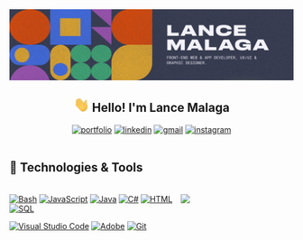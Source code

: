 <img alt="banner" title="Profile Banner" src="./media/banner.png" align="center"/>
<br>

<h2 align="center"><img src="./media/waving-hand.gif" width="28"> Hello! I'm Lance Malaga</h2>
<p align="center">
  <a href="https://lance-malaga.vercel.app/">
  <img alt="portfolio" title="Portfolio" src="https://img.shields.io/badge/Portfolio-255E63?style=for-the-badge&logo=About.me&logoColor=white"/></a>
  
  <a href="https://www.linkedin.com/in/lance-matsuo-malaga/">
  <img alt="linkedin" title="Linkedin Profile" src="https://img.shields.io/badge/linkedin-%230077B5.svg?&style=for-the-badge&logo=linkedin&logoColor=white"/></a>

  <a href="lance.matsuo@gmail.com">
  <img alt="gmail" title="Gmail" src="https://img.shields.io/badge/Gmail-D14836?style=for-the-badge&logo=gmail&logoColor=white"/></a>

  <a href="https://www.instagram.com/lancemalaga/">
  <img alt="instagram" title="Instagram Profile" src="https://img.shields.io/badge/Instagram-E4405F?style=for-the-badge&logo=instagram&logoColor=white"/></a>
  <br><br>
</p>

<h2 align='left'> 🔨 Technologies & Tools </h2>
<p>
  <br>
  <img align='right' src='./media/octocat_bsod.png' width='200"'>
  <a href="https://github.com/search?q=user%3A3ATrevisanGMW+language%3Abash"><img alt="Bash" src="https://img.shields.io/badge/Bash-121011.svg?logo=gnu-bash&logoColor=white"></a>
  <a href="https://github.com/search?q=user%3ATrevisanGMW+language%3Ajavascript"><img alt="JavaScript" src="https://img.shields.io/badge/JavaScript-F7DF1E.svg?logo=javascript&logoColor=black"></a>
  <a href="https://github.com/search?q=user%3ATrevisanGMW+language%3Ajava"><img alt="Java" src="https://img.shields.io/badge/Java-007396.svg?logo=java&logoColor=white"></a>
  <a href="https://github.com/search?q=user%3ATrevisanGMW+language%3Acsharp"><img alt="C#" src="https://img.shields.io/badge/C%23-239120.svg?logo=c-sharp&logoColor=white"></a>
  <a href="https://github.com/search?q=user%3ATrevisanGMW+language%3Ahtml"><img alt="HTML" src="https://img.shields.io/badge/HTML-E34F26.svg?logo=html5&logoColor=white"></a>
  <a href="https://github.com/search?q=user%3ATrevisanGMW+language%3Asql"><img alt="SQL" src="https://img.shields.io/badge/SQL-025E8C.svg?logo=amazon-dynamodb&logoColor=white"></a>
  <br>
</p>
<p>
  <a href="#"><img alt="Visual Studio Code" src="https://img.shields.io/badge/Visual%20Studio%20Code-0078d7.svg?logo=visual-studio-code&logoColor=white"></a>
  <a href="#"><img alt="Adobe" src="https://img.shields.io/badge/Adobe-FF0000.svg?logo=adobe&logoColor=white"></a>
  <a href="#"><img alt="Git" src="https://img.shields.io/badge/Git-F05033.svg?logo=git&logoColor=white"></a>
  <br>
</p>

<!--
**lance-malaga/lance-malaga** is a ✨ _special_ ✨ repository because its `README.md` (this file) appears on your GitHub profile.

Here are some ideas to get you started:

- 🔭 I’m currently working on ...
- 🌱 I’m currently learning ...
- 👯 I’m looking to collaborate on ...
- 🤔 I’m looking for help with ...
- 💬 Ask me about ...
- 📫 How to reach me: ...
- 😄 Pronouns: ...
- ⚡ Fun fact: ...
-->

